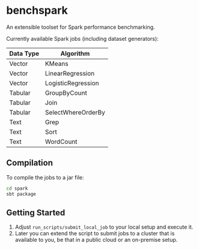 # benchspark

An extensible toolset for Spark performance benchmarking.

Currently available Spark jobs (including dataset generators):

| Data Type |  Algorithm
| --- | ---
| Vector | KMeans |
| Vector | LinearRegression |
| Vector | LogisticRegression |
| Tabular | GroupByCount |
| Tabular | Join | Spark |
| Tabular | SelectWhereOrderBy |
| Text | Grep |
| Text | Sort |
| Text | WordCount |

## Compilation

To compile the jobs to a jar file:

```bash
cd spark
sbt package
```

## Getting Started

1. Adjust `run_scripts/submit_local_job` to your local setup and execute it.
2. Later you can extend the script to submit jobs to a cluster that is available to you, be that in a public cloud or an on-premise setup.

